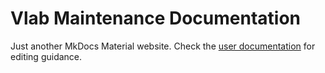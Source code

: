 # Vlab Maintenance Documentation

Just another MkDocs Material website. Check the [user documentation](https://github.com/USTC-vlab/docs) for editing guidance.
